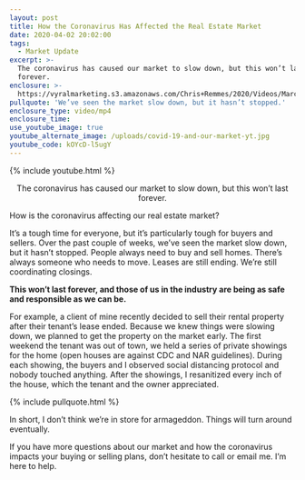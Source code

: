 ```yaml
---
layout: post
title: How the Coronavirus Has Affected the Real Estate Market
date: 2020-04-02 20:02:00
tags:
  - Market Update
excerpt: >-
  The coronavirus has caused our market to slow down, but this won’t last
  forever.
enclosure: >-
  https://vyralmarketing.s3.amazonaws.com/Chris+Remmes/2020/Videos/March/How+the+Coronavirus+Has+Affected+the+Real+Estate+Market.mp4
pullquote: 'We’ve seen the market slow down, but it hasn’t stopped.'
enclosure_type: video/mp4
enclosure_time:
use_youtube_image: true
youtube_alternate_image: /uploads/covid-19-and-our-market-yt.jpg
youtube_code: kOYcD-l5ugY
---
```


{% include youtube.html %}

<p style="text-align:center">The coronavirus has caused our market to slow down, but this won’t last forever.</p>

How is the coronavirus affecting our real estate market?

It’s a tough time for everyone, but it’s particularly tough for buyers and sellers. Over the past couple of weeks, we’ve seen the market slow down, but it hasn’t stopped. People always need to buy and sell homes. There’s always someone who needs to move. Leases are still ending. We’re still coordinating closings.&nbsp;

**This won’t last forever, and those of us in the industry are being as safe and responsible as we can be.**&nbsp;

For example, a client of mine recently decided to sell their rental property after their tenant’s lease ended. Because we knew things were slowing down, we planned to get the property on the market early. The first weekend the tenant was out of town, we held a series of private showings for the home (open houses are against CDC and NAR guidelines). During each showing, the buyers and I observed social distancing protocol and nobody touched anything. After the showings, I resanitized every inch of the house, which the tenant and the owner appreciated.&nbsp;

{% include pullquote.html %}

In short, I don’t think we’re in store for armageddon. Things will turn around eventually.&nbsp;

If you have more questions about our market and how the coronavirus impacts your buying or selling plans, don’t hesitate to call or email me. I’m here to help.

&nbsp;